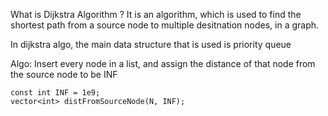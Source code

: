 What is Dijkstra Algorithm ?
It is an algorithm, which is used to find the shortest path from a source node to multiple desitnation nodes, 
in a graph.

In dijkstra algo, the main data structure that is used is priority queue

Algo: 
Insert every node in a list, and assign the distance of that node from the source node to be INF

```
const int INF = 1e9;
vector<int> distFromSourceNode(N, INF);
```

